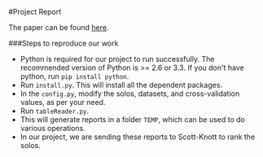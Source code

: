 #Project Report

The paper can be found [here](https://github.com/madi031/fss16ma/blob/master/project/fss__project.pdf).

###Steps to reproduce our work
- Python is required for our project to run successfully. The recommended version of Python is >= 2.6 or 3.3. If you don't have python, run ```pip install python```.
- Run ```install.py```. This will install all the dependent packages.
- In the ```config.py```, modify the solos, datasets, and cross-validation values, as per your need.
- Run ```tableReader.py```.
- This will generate reports in a folder ```TEMP```, which can be used to do various operations.
- In our project, we are sending these reports to Scott-Knott to rank the solos.
